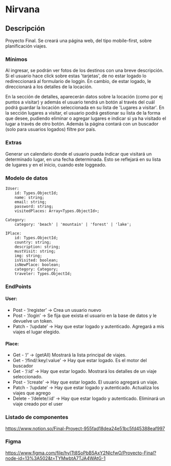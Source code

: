 # Nirvana

## Descripción

Proyecto Final. Se creará una página web, del tipo mobile-first, sobre planificación viajes.

### Mínimos

Al ingresar, se podrán ver fotos de los destinos con una breve descripción. Si el usuario hace click sobre estas 'tarjetas', de no estar logado lo
redireccionará al formulario de loggin. En cambio, de estar logado, le direccionará a los detalles de la locación.

En la sección de detalles, aparecerán datos sobre la locación (como por ej puntos a visitar) y además el usuario tendrá un botón al través del cuál podrá guardar
la locación seleccionada en su lista de 'Lugares a visitar'.
En la sección lugares a visitar, el usuario podrá gestionar su lista de la forma que desee, pudiendo eliminar o agregar lugares e indicar si ya ha visitado
el lugar a través de otro botón.
Además la página contará con un buscador (solo para usuarios logados) filtre por país.

### Extras

Generar un calendario donde el usuario pueda indicar que visitará un determinado lugar, en una fecha determinada. Esto se reflejará en su lista de lugares y en
el inicio, cuando este loggeado.

### Modelo de datos

```
IUser:
    id: Types.ObjectId;
    name: string;
    email: string;
    password: string;
    visitedPlaces: Array<Types.ObjectId>;

Category:
    category: 'beach' | 'mountain' | 'forest' | 'lake';

IPlace:
    id: Types.ObjectId;
    country: string;
    description: string;
    mustVisit: string;
    img: string;
    isVisited: boolean;
    isNewPlace: boolean;
    category: Category;
    traveler: Types.ObjectId;
```

### EndPoints

#### User:

-   Post - ‘/register’ → Crea un usuario nuevo
-   Post - ‘/login’ → Se fija que exista el usuario en la base de datos y le devuelve un token.
-   Patch - ‘/update’ → Hay que estar logado y autenticado. Agregará a mis viajes el lugar elegido.

#### Place:

-   Get - ‘/’ → (getAll) Mostrará la lista principal de viajes.
-   Get - ‘/find/:key/:value’ → Hay que estar logado. Es el motor del buscador
-   Get - ‘/:id’ → Hay que estar logado. Mostrará los detalles de un viaje seleccionado.
-   Post - ‘/create’ → Hay que estar logado. El usuario agregará un viaje.
-   Patch - ‘/update’ → Hay que estar logado y autenticado. Actualiza los viajes que agrego
-   Delete - ‘/delete/:id’ → Hay que estar logado y autenticado. Eliminará un viaje creado por el user

### Listado de componentes

https://www.notion.so/Final-Proyect-955fad18dea24e51bc5fd45388eaf997

### Figma

https://www.figma.com/file/hyITt8SoPbB5AxY2NIcfwO/Proyecto-Final?node-id=13%3A502&t=TYMwbtA7TJA4WAtG-1
